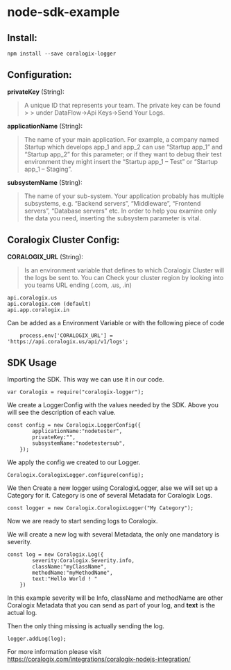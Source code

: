 # node-sdk-example

## Install:
```
npm install --save coralogix-logger
```

## Configuration:

**privateKey** (String): 
> A unique ID that represents your team. The private key can be found > > under DataFlow->Api Keys->Send Your Logs. 

**applicationName** (String): 
>The name of your main application. For example, a company named Startup which develops app_1 and app_2 can use “Startup app_1” and “Startup app_2” for this parameter; or if they want to debug their test environment they might insert the “Startup app_1 – Test” or “Startup app_1 – Staging”.

**subsystemName** (String): 
>The name of your sub-system. Your application probably has multiple subsystems, e.g. “Backend servers”, “Middleware”, “Frontend servers”, “Database servers” etc. In order to help you examine only the data you need, inserting the subsystem parameter is vital.


## Coralogix Cluster Config:

**CORALOGIX_URL** (String):
>Is an environment variable that defines to which Coralogix Cluster will the logs be sent to. You can Check your cluster region by looking into you teams URL ending (.com, .us, .in)
```
api.coralogix.us 
api.coralogix.com (default)
api.app.coralogix.in

```

Can be added as a Environment Variable or with the following piece of code

```
    process.env['CORALOGIX_URL'] = 'https://api.coralogix.us/api/v1/logs';

```

## SDK Usage

Importing the SDK. This way we can use it in our code.
```
var Coralogix = require("coralogix-logger");
```

We create a LoggerConfig with the values needed by the SDK. Above you will see the description of each value.

```
const config = new Coralogix.LoggerConfig({
        applicationName:"nodetester",
        privateKey:"",
        subsystemName:"nodetestersub",
    });
```

We apply the config we created to our Logger.
```
Coralogix.CoralogixLogger.configure(config);
```

We then Create a new logger using CoralogixLogger, alse we will set up a Category for it. Category is one of several Metadata for Coralogix Logs.
```
const logger = new Coralogix.CoralogixLogger("My Category");
```

Now we are ready to start sending logs to Coralogix.

We will create a new log with several Metadata, the only one mandatory is severity.
```
const log = new Coralogix.Log({
        severity:Coralogix.Severity.info,
        className:"myClassName",
        methodName:"myMethodName",
        text:"Hello World ! "
    })
```
In this example severity will be Info, className and methodName are other Coralogix Metadata that you can send as part of your log, and **text** is the actual log.

Then the only thing missing is actually sending the log.
```
logger.addLog(log);
```

For more information please visit https://coralogix.com/integrations/coralogix-nodejs-integration/

